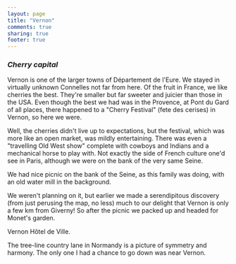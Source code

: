 ```yaml
---
layout: page
title: "Vernon"
comments: true
sharing: true
footer: true
---
```

<h3><em>Cherry capital</em></h3>

Vernon is one of the larger towns of D&eacute;partement de l'Eure. We stayed in virtually unknown Connelles not far from here. Of the fruit in France, we like cherries the best. They're smaller but far sweeter and juicier than those in the USA. Even though the best we had was in the Provence, at Pont du Gard of all places, there happened to a "Cherry Festival" (fete des cerises) in Vernon, so here we were. 

Well, the cherries didn't live up to expectations, but the festival, which was more like an open market, was mildly entertaining. There was even a "travelling Old West show" complete with cowboys and Indians and a mechanical horse to play with. Not exactly the side of French culture one'd see in Paris, although we were on the bank of the very same Seine.

We had nice picnic on the bank of the Seine, as this family was doing, with an old water mill in the background.

We weren't planning on it, but earlier we made a serendipitous discovery (from just perusing the map, no less) much to our delight that Vernon is only a few km from Giverny! So after the picnic we packed up and headed for Monet's garden.

Vernon H&ocirc;tel de Ville.

The tree-line country lane in Normandy is a picture of symmetry and harmony. The only one I had a chance to go down was near Vernon.
